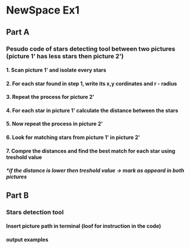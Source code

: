 # NewSpace Ex1

## Part A
### Pesudo code of stars detecting tool between two pictures (picture 1' has less stars then picture 2')
#### 1. Scan picture 1' and isolate every stars
#### 2. For each star found in step 1, write its x,y cordinates and r - radius
#### 3. Repeat the process for picture 2'
#### 4. For each star in picture 1' calculate the distance between the stars
#### 5. Now repeat the process in picture 2'
#### 6. Look for matching stars from picture 1' in picture 2'
#### 7. Compre the distances and find the best match for each star using treshold value
##### *if the distance is lower then treshold value -> mark as appeard in both pictures

## Part B
### Stars detection tool
#### Insert picture path in terminal (loof for instruction in the code)
#### output examples
